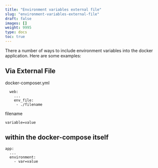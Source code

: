 ```yaml
---
title: "Environment variables external file"
slug: "environment-variables-external-file"
draft: false
images: []
weight: 9995
type: docs
toc: true
---
```


There a number of ways to include environment variables into the docker application. Here are some examples:

## Via External File
docker-composer.yml
```
  web:
    ...
    env_file:
     - ./filename
```

filename
```
variable=value
```

## within the docker-compose itself
    app:
      ...
      environment:
        - var=value

